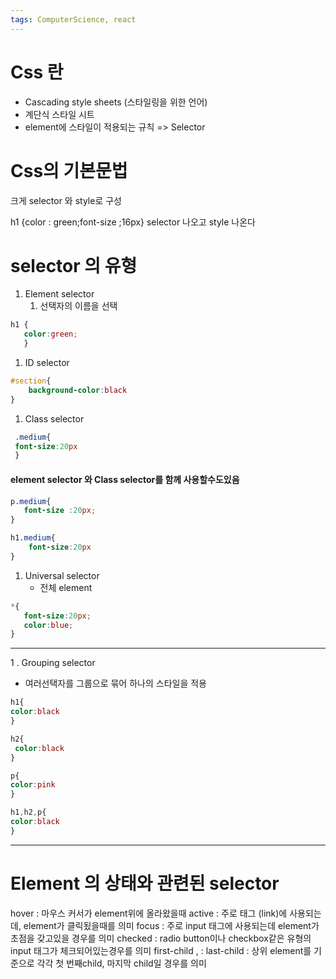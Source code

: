 ```yaml
---
tags: ComputerScience, react
---
```

# Css 란

- Cascading style sheets (스타일링을 위한 언어)
- 계단식 스타일 시트
- element에 스타일이 적용되는 규칙 => Selector

# Css의 기본문법

크게 selector 와 style로 구성

h1 {color : green;font-size ;16px}
selector 나오고 style 나온다


# selector 의 유형

1. Element selector
	1. 선택자의 이름을 선택

``` CSS
h1 {
   color:green;
   }
```

1. ID selector

``` CSS
#section{
	background-color:black
}
```

1. Class selector
```CSS
 .medium{
 font-size:20px
 }
```

#### element selector 와 Class selector를 함께 사용할수도있음

``` CSS
p.medium{
   font-size :20px;
}

h1.medium{
	font-size:20px
}
```

1. Universal selector
	- 전체 element
```Css
*{
   font-size:20px;
   color:blue;
}
```


--------------------

1 . Grouping selector
- 여러선택자를 그룹으로 묶어 하나의 스타일을 적용

```CSS
h1{
color:black
}

h2{
 color:black
}

p{
color:pink
}
```

```CSS
h1,h2,p{
color:black
}
```
--------------------
# Element 의 상태와 관련된 selector

 hover : 마우스 커서가 element위에 올라왔을때
active : 주로 <a> 태그 (link)에 사용되는데, element가 클릭됬을때를 의미
 focus : 주로 input 태그에 사용되는데 element가 초점을 갖고있을 경우를 의미
checked :  radio button이나 checkbox같은 유형의 input 태그가 체크되어있는경우를 의미
 first-child , : last-child : 상위 element를 기준으로 각각 첫 번째child, 마지막 child일 경우를 의미


